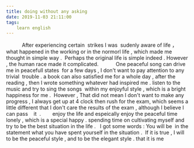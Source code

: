 ```yaml
---
title: doing without any asking
date: 2019-11-03 21:11:00
tags:
    learn english
---
```

           After experiencing certain  strikes I was  sudenly aware of life ， what happened in the working or in the normorl life , which made me thought in simple way .  Perhaps the original life is simple indeed . However , the human race made it complicated.            One peaceful song can drive me in peacefull states  for a few days , I don't want to pay attention to any trivial  trouble . a book can also satisfied me for a whole day , after the reading , then I wrote something whatever had inspired me . listen to the music and try to sing the songs  within my enjoyful style , which is a bright happiness for me .  However , That did not mean I don't want to make any progress , I always get up at 4 clock then rush for the exam, which seems a little different that I don't care the results of the exam , although I believe I can pass    it  .        enjoy the life and espeically enjoy the peaceful time lonely , which is a special happy . spending time on cultivating myself and try to be the best situation in the life .   I got some words : You will be  in the statement what you have spent yourself in the situation .  If it is true , I will to be the peaceful style , and to be the elegant style . that it is me   